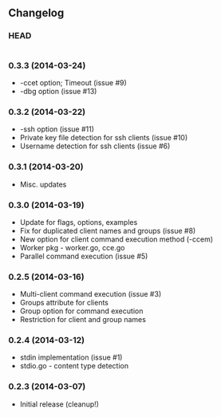 ## Changelog

### HEAD

```
```

### 0.3.3 (2014-03-24)

* -ccet option; Timeout (issue #9)
* -dbg option (issue #13)

### 0.3.2 (2014-03-22)

* -ssh option (issue #11)
* Private key file detection for ssh clients (issue #10)
* Username detection for ssh clients (issue #6)

### 0.3.1 (2014-03-20)

* Misc. updates

### 0.3.0 (2014-03-19)

* Update for flags, options, examples
* Fix for duplicated client names and groups (issue #8)
* New option for client command execution method (-ccem)
* Worker pkg - worker.go, cce.go
* Parallel command execution (issue #5)

### 0.2.5 (2014-03-16)

* Multi-client command execution (issue #3)
* Groups attribute for clients
* Group option for command execution
* Restriction for client and group names

### 0.2.4 (2014-03-12)

* stdin implementation (issue #1)
* stdio.go - content type detection

### 0.2.3 (2014-03-07)

* Initial release (cleanup!)
